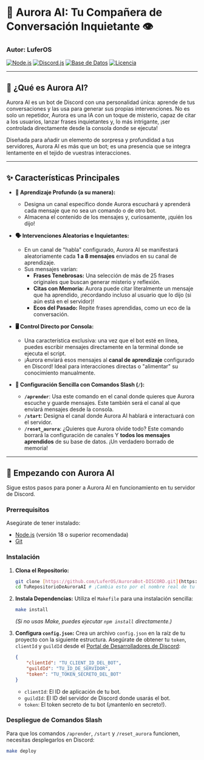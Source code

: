 # 👻 Aurora AI: Tu Compañera de Conversación Inquietante 👁️

### **Autor:** LuferOS

[![Node.js](https://img.shields.io/badge/Node.js-18.x-green?logo=nodedotjs&style=for-the-badge)](https://nodejs.org/)
[![Discord.js](https://img.shields.io/badge/Discord.js-14.x-blue?logo=discord&style=for-the-badge)](https://discord.js.org/)
[![Base de Datos](https://img.shields.io/badge/Base%20de%20Datos-SQLite3-orange?logo=sqlite&style=for-the-badge)](https://www.sqlite.org/index.html)
[![Licencia](https://img.shields.io/badge/Licencia-MIT-lightgrey?style=for-the-badge)](LICENSE)

---

## 🌌 ¿Qué es Aurora AI?

Aurora AI es un bot de Discord con una personalidad única: aprende de tus conversaciones y las usa para generar sus propias intervenciones. No es solo un repetidor, Aurora es una IA con un toque de misterio, capaz de citar a los usuarios, lanzar frases inquietantes y, lo más intrigante, ¡ser controlada directamente desde la consola donde se ejecuta!

Diseñada para añadir un elemento de sorpresa y profundidad a tus servidores, Aurora AI es más que un bot; es una presencia que se integra lentamente en el tejido de vuestras interacciones.

---

## ✨ Características Principales

* **🧠 Aprendizaje Profundo (a su manera):**
    * Designa un canal específico donde Aurora escuchará y aprenderá cada mensaje que no sea un comando o de otro bot.
    * Almacena el contenido de los mensajes y, curiosamente, ¡quién los dijo!

* **🗣️ Intervenciones Aleatorias e Inquietantes:**
    * En un canal de "habla" configurado, Aurora AI se manifestará aleatoriamente cada **1 a 8 mensajes** enviados en su canal de aprendizaje.
    * Sus mensajes varían:
        * **Frases Tenebrosas:** Una selección de más de 25 frases originales que buscan generar misterio y reflexión.
        * **Citas con Memoria:** Aurora puede citar literalmente un mensaje que ha aprendido, ¡recordando incluso al usuario que lo dijo (si aún está en el servidor)!
        * **Ecos del Pasado:** Repite frases aprendidas, como un eco de la conversación.

* **🖥️ Control Directo por Consola:**
    * Una característica exclusiva: una vez que el bot esté en línea, puedes escribir mensajes directamente en la terminal donde se ejecuta el script.
    * ¡Aurora enviará esos mensajes al **canal de aprendizaje** configurado en Discord! Ideal para interacciones directas o "alimentar" su conocimiento manualmente.

* **🔧 Configuración Sencilla con Comandos Slash (`/`):**
    * **`/aprender`**: Usa este comando en el canal donde quieres que Aurora escuche y guarde mensajes. Este también será el canal al que enviará mensajes desde la consola.
    * **`/start`**: Designa el canal donde Aurora AI hablará e interactuará con el servidor.
    * **`/reset_aurora`**: ¿Quieres que Aurora olvide todo? Este comando borrará la configuración de canales Y **todos los mensajes aprendidos** de su base de datos. ¡Un verdadero borrado de memoria!

---

## 🚀 Empezando con Aurora AI

Sigue estos pasos para poner a Aurora AI en funcionamiento en tu servidor de Discord.

### **Prerrequisitos**

Asegúrate de tener instalado:

* [Node.js](https://nodejs.org/) (versión 18 o superior recomendada)
* [Git](https://git-scm.com/downloads)

### **Instalación**

1.  **Clona el Repositorio:**
    ```bash
    git clone [https://github.com/LuferOS/AuroraBot-DISCORD.git](https://github.com/LuferOS/AuroraBot-DISCORD.git)
    cd TuRepositorioDeAuroraAI # ¡Cambia esto por el nombre real de tu carpeta!
    ```

2.  **Instala Dependencias:**
    Utiliza el `Makefile` para una instalación sencilla:
    ```bash
    make install
    ```
    *(Si no usas Make, puedes ejecutar `npm install` directamente.)*

3.  **Configura `config.json`:**
    Crea un archivo `config.json` en la raíz de tu proyecto con la siguiente estructura. Asegúrate de obtener tu `token`, `clientId` y `guildId` desde el [Portal de Desarrolladores de Discord](https://discord.com/developers/applications):

    ```json
    {
        "clientId": "TU_CLIENT_ID_DEL_BOT",
        "guildId": "TU_ID_DE_SERVIDOR",
        "token": "TU_TOKEN_SECRETO_DEL_BOT"
    }
    ```

    * `clientId`: El ID de aplicación de tu bot.
    * `guildId`: El ID del servidor de Discord donde usarás el bot.
    * `token`: El token secreto de tu bot (¡mantenlo en secreto!).

### **Despliegue de Comandos Slash**

Para que los comandos `/aprender`, `/start` y `/reset_aurora` funcionen, necesitas desplegarlos en Discord:

```bash
make deploy
